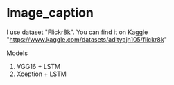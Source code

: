 # Image_caption
I use dataset "Flickr8k". You can find it on Kaggle "https://www.kaggle.com/datasets/adityajn105/flickr8k"

Models
1. VGG16 + LSTM
2. Xception + LSTM
